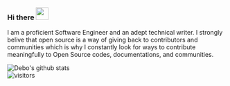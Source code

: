 ### Hi there <img src="https://github.com/TheDudeThatCode/TheDudeThatCode/blob/master/Assets/Hi.gif" width="29px">

I am a proficient Software Engineer and an adept technical writer. I strongly belive that open source is a way of giving back to contributors and communities which is why I constantly look for ways to contribute meaningfully to Open Source codes, documentations, and communities. 

![Debo's github stats](https://github-readme-stats.vercel.app/api?username=gbahdeyboh&show_icons=true&hide_border=true)
<br />
![visitors](https://visitor-badge.laobi.icu/badge?page_id=gbahdeyboh.gbahdeyboh)

<!--
**mehabhalodiya/mehabhalodiya** is a ✨ _special_ ✨ repository because its `README.md` (this file) appears on your GitHub profile.

Here are some ideas to get you started:

- 🔭 I’m currently working on ...
- 🌱 I’m currently learning ...
- 👯 I’m looking to collaborate on ...
- 🤔 I’m looking for help with ...
- 💬 Ask me about ...
- 📫 How to reach me: ...
- 😄 Pronouns: ...
- ⚡ Fun fact: ...
-->


<!--
**Gbahdeyboh/Gbahdeyboh** is a ✨ _special_ ✨ repository because its `README.md` (this file) appears on your GitHub profile.

Here are some ideas to get you started:

- 🔭 I’m currently working on ...
- 🌱 I’m currently learning ...
- 👯 I’m looking to collaborate on ...
- 🤔 I’m looking for help with ...
- 💬 Ask me about ...
- 📫 How to reach me: ...
- 😄 Pronouns: ...
- ⚡ Fun fact: ...
-->
